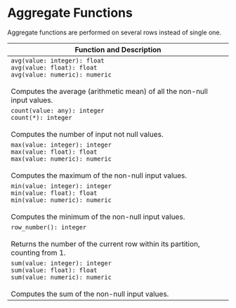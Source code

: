 # Aggregate Functions

Aggregate functions are performed on several rows instead of single one.

| Function and Description |
| ---  |
| `avg(value: integer): float` <br /> `avg(value: float): float` <br /> `avg(value: numeric): numeric`<br /><br /> Computes the average (arithmetic mean) of all the non-null input values. |
| `count(value: any): integer` <br /> `count(*): integer`<br /><br /> Computes the number of input not null values. |
| `max(value: integer): integer` <br /> `max(value: float): float` <br /> `max(value: numeric): numeric`<br /><br /> Computes the maximum of the non-null input values. |
| `min(value: integer): integer` <br /> `min(value: float): float` <br /> `min(value: numeric): numeric`<br /><br /> Computes the minimum of the non-null input values. |
| `row_number(): integer` <br /><br /> Returns the number of the current row within its partition, counting from 1. |
| `sum(value: integer): integer` <br /> `sum(value: float): float` <br /> `sum(value: numeric): numeric`<br /><br /> Computes the sum of the non-null input values. |
